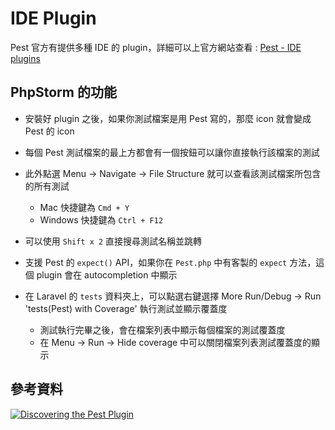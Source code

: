 # IDE Plugin

Pest 官方有提供多種 IDE 的 plugin，詳細可以上官方網站查看 : [Pest - IDE plugins](https://pestphp.com/docs/ide-plugins)

## PhpStorm 的功能

- 安裝好 plugin 之後，如果你測試檔案是用 Pest 寫的，那麼 icon 就會變成 Pest 的 icon
- 每個 Pest 測試檔案的最上方都會有一個按鈕可以讓你直接執行該檔案的測試
- 此外點選 Menu -> Navigate -> File Structure 就可以查看該測試檔案所包含的所有測試

  - Mac 快捷鍵為 `Cmd + Y`
  - Windows 快捷鍵為 `Ctrl + F12`

- 可以使用 `Shift x 2` 直接搜尋測試名稱並跳轉
- 支援 Pest 的 `expect()` API，如果你在 `Pest.php` 中有客製的 `expect` 方法，這個 plugin 會在 autocompletion 中顯示
- 在 Laravel 的 `tests` 資料夾上，可以點選右鍵選擇 More Run/Debug -> Run 'tests(Pest) with Coverage' 執行測試並顯示覆蓋度
  - 測試執行完畢之後，會在檔案列表中顯示每個檔案的測試覆蓋度
  - 在 Menu -> Run -> Hide coverage 中可以關閉檔案列表測試覆蓋度的顯示

## 參考資料

[![Discovering the Pest Plugin](https://img.youtube.com/vi/umVUEq4yGIQ/sddefault.jpg)](https://www.youtube.com/watch?v=umVUEq4yGIQ)
